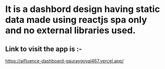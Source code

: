 # It is a dashbord design having static data made using reactjs spa only and no external libraries used.

## Link to visit the app is :-
https://aifluence-dashboard-gauravgoyal467.vercel.app/
